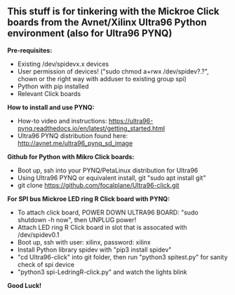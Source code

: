 ## This stuff is for tinkering with the Mickroe Click boards from the Avnet/Xilinx Ultra96 Python  environment (also for Ultra96 PYNQ)

**Pre-requisites:**
  - Existing /dev/spidevx.x devices
  - User permission of devices! ("sudo chmod a+rwx /dev/spidev?.?", chown or the right way with adduser to existing group spi)
  - Python with pip installed
  - Relevant Click boards

**How to install and use PYNQ:**
  - How-to video and instructions: https://ultra96-pynq.readthedocs.io/en/latest/getting_started.html
  - Ultra96 PYNQ distribution found here: http://avnet.me/ultra96_pynq_sd_image

**Github for Python with Mikro Click boards:**
  - Boot up, ssh into your PYNQ/PetaLinux distribution for Ultra96
  - Using Ultra96 PYNQ or equivalent install, git "sudo apt install git"
  - git clone https://github.com/focalplane/Ultra96-click.git

**For SPI bus Mickroe LED ring R Click board with PYNQ:**
  - To attach click board, POWER DOWN ULTRA96 BOARD: "sudo shutdown -h now", then UNPLUG power!
  - Attach LED ring R Click board in slot that is assocated with /dev/spidev0.1
  - Boot up, ssh with user: xilinx, password: xilinx
  - Install Python library spidev with "pip3 install spidev"
  - "cd Ultra96-click" into git folder, then run "python3 spitest.py" for sanity check of spi device
  - "python3 spi-LedringR-click.py" and watch the lights blink

**Good Luck!**
